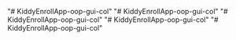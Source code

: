 "# KiddyEnrollApp-oop-gui-col" 
"# KiddyEnrollApp-oop-gui-col" 
"# KiddyEnrollApp-oop-gui-col" 
"# KiddyEnrollApp-oop-gui-col" 
"# KiddyEnrollApp-oop-gui-col" 
